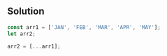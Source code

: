 ## Solution

```js
const arr1 = ['JAN', 'FEB', 'MAR', 'APR', 'MAY'];
let arr2;

arr2 = [...arr1];
```